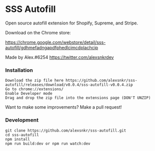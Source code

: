 # SSS Autofill
Open source autofill extension for Shopify, Supreme, and Stripe.

Download on the Chrome store:

https://chrome.google.com/webstore/detail/sss-autofill/gdhmefadngapdfphedlcimcdplachcip

Made by Alex.#6254
https://twitter.com/alexsnkrdev

### Installation
```
Download the zip file here https://github.com/alexsnkr/sss-autofill/releases/download/v0.0.4/sss-autofill-v0.0.4.zip
Go to chrome://extensions/
Enable Developer mode
Drag and drop the zip file into the extensions page (DON'T UNZIP)
```


Want to make some improvements? Make a pull request!

### Development 
```
git clone https://github.com/alexsnkr/sss-autofill.git
cd sss-autofill
npm install
npm run build:dev or npm run watch:dev
```
